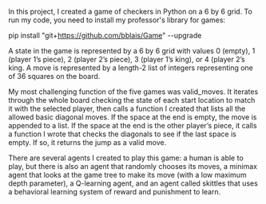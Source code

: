 In this project, I created a game of checkers in Python on a 6 by 6 grid. To run my code, you need to install my professor's library for games:

pip install "git+https://github.com/bblais/Game" --upgrade

A state in the game is represented by a 6 by 6 grid with values 0 (empty), 1 (player 1’s piece), 2 (player 2’s piece), 3 (player 1’s king), or 4 (player 2’s king. A move is represented by a length-2 list of integers representing one of 36 squares on the board.

My most challenging function of the five games was valid_moves. It iterates through the whole board checking the state of each start location to match it with the selected player, then calls a function I created that lists all the allowed basic diagonal moves. If the space at the end is empty, the move is appended to a list. If the space at the end is the other player’s piece, it calls a function I wrote that checks the diagonals to see if the last space is empty. If so, it returns the jump as a valid move.

There are several agents I created to play this game: a human is able to play, but there is also an agent that randomly chooses its moves, a minimax agent that looks at the game tree to make its move (with a low maximum depth parameter), a Q-learning agent, and an agent called skittles that uses a behavioral learning system of reward and punishment to learn.


